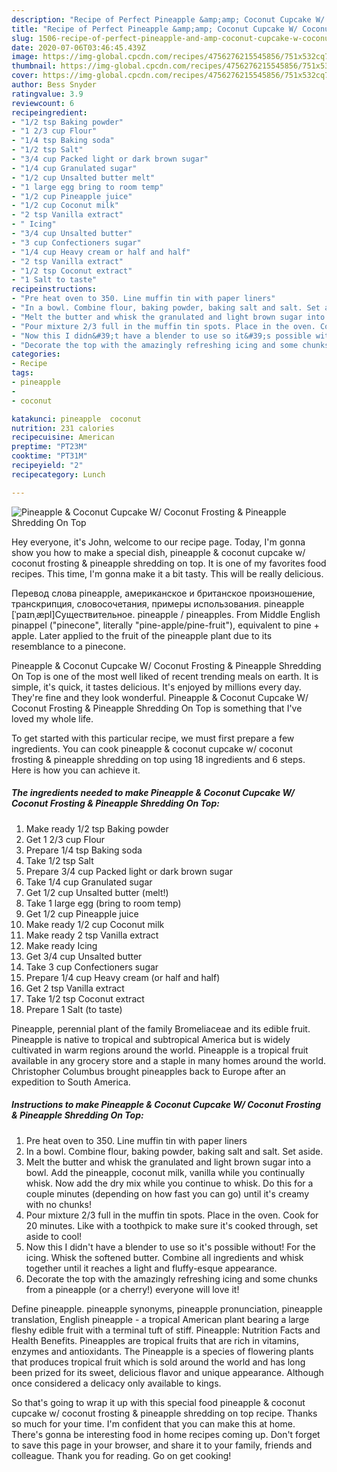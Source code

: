 ```yaml
---
description: "Recipe of Perfect Pineapple &amp;amp; Coconut Cupcake W/ Coconut Frosting &amp;amp; Pineapple Shredding On Top"
title: "Recipe of Perfect Pineapple &amp;amp; Coconut Cupcake W/ Coconut Frosting &amp;amp; Pineapple Shredding On Top"
slug: 1506-recipe-of-perfect-pineapple-and-amp-coconut-cupcake-w-coconut-frosting-and-amp-pineapple-shredding-on-top
date: 2020-07-06T03:46:45.439Z
image: https://img-global.cpcdn.com/recipes/4756276215545856/751x532cq70/pineapple-coconut-cupcake-w-coconut-frosting-pineapple-shredding-on-top-recipe-main-photo.jpg
thumbnail: https://img-global.cpcdn.com/recipes/4756276215545856/751x532cq70/pineapple-coconut-cupcake-w-coconut-frosting-pineapple-shredding-on-top-recipe-main-photo.jpg
cover: https://img-global.cpcdn.com/recipes/4756276215545856/751x532cq70/pineapple-coconut-cupcake-w-coconut-frosting-pineapple-shredding-on-top-recipe-main-photo.jpg
author: Bess Snyder
ratingvalue: 3.9
reviewcount: 6
recipeingredient:
- "1/2 tsp Baking powder"
- "1 2/3 cup Flour"
- "1/4 tsp Baking soda"
- "1/2 tsp Salt"
- "3/4 cup Packed light or dark brown sugar"
- "1/4 cup Granulated sugar"
- "1/2 cup Unsalted butter melt"
- "1 large egg bring to room temp"
- "1/2 cup Pineapple juice"
- "1/2 cup Coconut milk"
- "2 tsp Vanilla extract"
- " Icing"
- "3/4 cup Unsalted butter"
- "3 cup Confectioners sugar"
- "1/4 cup Heavy cream or half and half"
- "2 tsp Vanilla extract"
- "1/2 tsp Coconut extract"
- "1 Salt to taste"
recipeinstructions:
- "Pre heat oven to 350. Line muffin tin with paper liners"
- "In a bowl. Combine flour, baking powder, baking salt and salt. Set aside."
- "Melt the butter and whisk the granulated and light brown sugar into a bowl. Add the pineapple, coconut milk, vanilla while you continually whisk. Now add the dry mix while you continue to whisk. Do this for a couple minutes (depending on how fast you can go) until it&#39;s creamy with no chunks!"
- "Pour mixture 2/3 full in the muffin tin spots. Place in the oven. Cook for 20 minutes. Like with a toothpick to make sure it&#39;s cooked through, set aside to cool!"
- "Now this I didn&#39;t have a blender to use so it&#39;s possible without! For the icing. Whisk the softened butter. Combine all ingredients and whisk together until it reaches a light and fluffy-esque appearance."
- "Decorate the top with the amazingly refreshing icing and some chunks from a pineapple (or a cherry!) everyone will love it!"
categories:
- Recipe
tags:
- pineapple
- 
- coconut

katakunci: pineapple  coconut 
nutrition: 231 calories
recipecuisine: American
preptime: "PT23M"
cooktime: "PT31M"
recipeyield: "2"
recipecategory: Lunch

---
```



![Pineapple &amp; Coconut Cupcake W/ Coconut Frosting &amp; Pineapple Shredding On Top](https://img-global.cpcdn.com/recipes/4756276215545856/751x532cq70/pineapple-coconut-cupcake-w-coconut-frosting-pineapple-shredding-on-top-recipe-main-photo.jpg)

Hey everyone, it's John, welcome to our recipe page. Today, I'm gonna show you how to make a special dish, pineapple &amp; coconut cupcake w/ coconut frosting &amp; pineapple shredding on top. It is one of my favorites food recipes. This time, I'm gonna make it a bit tasty. This will be really delicious.

Перевод слова pineapple, американское и британское произношение, транскрипция, словосочетания, примеры использования. pineapple [ˈpaɪnˌæpl]Существительное. pineapple / pineapples. From Middle English pinappel (&#34;pinecone&#34;, literally &#34;pine-apple/pine-fruit&#34;), equivalent to pine +‎ apple. Later applied to the fruit of the pineapple plant due to its resemblance to a pinecone.

Pineapple &amp; Coconut Cupcake W/ Coconut Frosting &amp; Pineapple Shredding On Top is one of the most well liked of recent trending meals on earth. It is simple, it's quick, it tastes delicious. It's enjoyed by millions every day. They're fine and they look wonderful. Pineapple &amp; Coconut Cupcake W/ Coconut Frosting &amp; Pineapple Shredding On Top is something that I've loved my whole life.


To get started with this particular recipe, we must first prepare a few ingredients. You can cook pineapple &amp; coconut cupcake w/ coconut frosting &amp; pineapple shredding on top using 18 ingredients and 6 steps. Here is how you can achieve it.

<!--inarticleads1-->

##### The ingredients needed to make Pineapple &amp; Coconut Cupcake W/ Coconut Frosting &amp; Pineapple Shredding On Top:

1. Make ready 1/2 tsp Baking powder
1. Get 1 2/3 cup Flour
1. Prepare 1/4 tsp Baking soda
1. Take 1/2 tsp Salt
1. Prepare 3/4 cup Packed light or dark brown sugar
1. Take 1/4 cup Granulated sugar
1. Get 1/2 cup Unsalted butter (melt!)
1. Take 1 large egg (bring to room temp)
1. Get 1/2 cup Pineapple juice
1. Make ready 1/2 cup Coconut milk
1. Make ready 2 tsp Vanilla extract
1. Make ready  Icing
1. Get 3/4 cup Unsalted butter
1. Take 3 cup Confectioners sugar
1. Prepare 1/4 cup Heavy cream (or half and half)
1. Get 2 tsp Vanilla extract
1. Take 1/2 tsp Coconut extract
1. Prepare 1 Salt (to taste)


Pineapple, perennial plant of the family Bromeliaceae and its edible fruit. Pineapple is native to tropical and subtropical America but is widely cultivated in warm regions around the world. Pineapple is a tropical fruit available in any grocery store and a staple in many homes around the world. Christopher Columbus brought pineapples back to Europe after an expedition to South America. 

<!--inarticleads2-->

##### Instructions to make Pineapple &amp; Coconut Cupcake W/ Coconut Frosting &amp; Pineapple Shredding On Top:

1. Pre heat oven to 350. Line muffin tin with paper liners
1. In a bowl. Combine flour, baking powder, baking salt and salt. Set aside.
1. Melt the butter and whisk the granulated and light brown sugar into a bowl. Add the pineapple, coconut milk, vanilla while you continually whisk. Now add the dry mix while you continue to whisk. Do this for a couple minutes (depending on how fast you can go) until it&#39;s creamy with no chunks!
1. Pour mixture 2/3 full in the muffin tin spots. Place in the oven. Cook for 20 minutes. Like with a toothpick to make sure it&#39;s cooked through, set aside to cool!
1. Now this I didn&#39;t have a blender to use so it&#39;s possible without! For the icing. Whisk the softened butter. Combine all ingredients and whisk together until it reaches a light and fluffy-esque appearance.
1. Decorate the top with the amazingly refreshing icing and some chunks from a pineapple (or a cherry!) everyone will love it!


Define pineapple. pineapple synonyms, pineapple pronunciation, pineapple translation, English pineapple - a tropical American plant bearing a large fleshy edible fruit with a terminal tuft of stiff. Pineapple: Nutrition Facts and Health Benefits. Pineapples are tropical fruits that are rich in vitamins, enzymes and antioxidants. The Pineapple is a species of flowering plants that produces tropical fruit which is sold around the world and has long been prized for its sweet, delicious flavor and unique appearance. Although once considered a delicacy only available to kings. 

So that's going to wrap it up with this special food pineapple &amp; coconut cupcake w/ coconut frosting &amp; pineapple shredding on top recipe. Thanks so much for your time. I'm confident that you can make this at home. There's gonna be interesting food in home recipes coming up. Don't forget to save this page in your browser, and share it to your family, friends and colleague. Thank you for reading. Go on get cooking!
